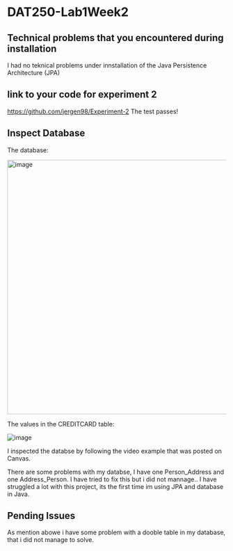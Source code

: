 # DAT250-Lab1Week2

## Technical problems that you encountered during installation
I had no teknical problems under innstallation of the Java Persistence Architecture (JPA)

## link to your code for experiment 2
https://github.com/jergen98/Experiment-2
The test passes!

## Inspect Database
The database:

<img width="585" alt="image" src="https://user-images.githubusercontent.com/81374042/190217775-bff51848-bbb2-4ca5-86ec-a21120061e0d.png">

The values in the CREDITCARD table:

![image](https://user-images.githubusercontent.com/81374042/190220574-a5524f88-5238-42cb-b03e-e2efd75a6619.png)


I inspected the databse by following the video example that was posted on Canvas.

There are some problems with my databse, I have one Person_Address and one Address_Person. I have tried to fix this but i did not mannage.. I have struggled a lot with this project, its the first time im using JPA and database in Java. 

## Pending Issues
As mention abowe i have some problem with a dooble table in my database, that i did not manage to solve. 
